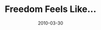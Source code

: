 ---
layout: media
category: media
title: "Freedom Feels Like..."
date: 2010-03-30
description: "What does freedom feel like?"
yt-video-id: "msmIjK11pvA"
video: "http://s3.amazonaws.com/crossroads-media/other-media/video/FreedomInterviews.mp4"
video-poster: "http://s3.amazonaws.com/crossroads-media/images/FreedomInterviews-still.jpg"
---